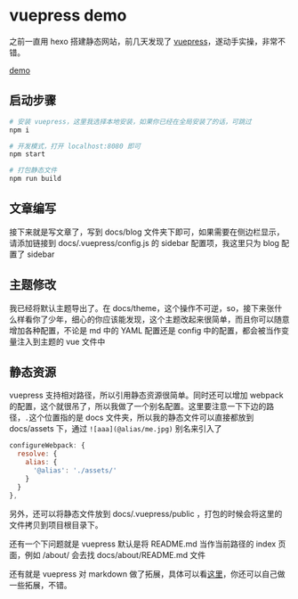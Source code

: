 # vuepress demo

之前一直用 hexo 搭建静态网站，前几天发现了 [vuepress](https://vuepress.vuejs.org/)，遂动手实操，非常不错。

[demo](https://www.newming.cn/vuepress/)

## 启动步骤

```bash
# 安装 vuepress，这里我选择本地安装，如果你已经在全局安装了的话，可跳过
npm i

# 开发模式，打开 localhost:8080 即可
npm start

# 打包静态文件
npm run build
```

## 文章编写

接下来就是写文章了，写到 docs/blog 文件夹下即可，如果需要在侧边栏显示，请添加链接到 docs/.vuepress/config.js 的 sidebar 配置项，我这里只为 blog 配置了 sidebar

## 主题修改

我已经将默认主题导出了。在 docs/theme，这个操作不可逆，so，接下来张什么样看你了少年，细心的你应该能发现，这个主题改起来很简单，而且你可以随意增加各种配置，不论是 md 中的 YAML 配置还是 config 中的配置，都会被当作变量注入到主题的 vue 文件中

## 静态资源

vuepress 支持相对路径，所以引用静态资源很简单。同时还可以增加 webpack 的配置，这个就很吊了，所以我做了一个别名配置。这里要注意一下下边的路径，`.`这个位置指的是 docs 文件夹，所以我的静态文件可以直接都放到 docs/assets 下，通过 `![aaa](@alias/me.jpg)` 别名来引入了

```js
configureWebpack: {
  resolve: {
    alias: {
      '@alias': './assets/'
    }
  }
},
```

另外，还可以将静态文件放到 docs/.vuepress/public ，打包的时候会将这里的文件拷贝到项目根目录下。

还有一个下问题就是 vuepress 默认是将 README.md 当作当前路径的 index 页面，例如 /about/ 会去找 docs/about/README.md 文件

还有就是 vuepress 对 markdown 做了拓展，具体可以看[这里](https://vuepress.vuejs.org/guide/markdown.html)，你还可以自己做一些拓展，不错。
